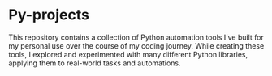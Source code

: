 # Py-projects

This repository contains a collection of Python automation tools I’ve built for my personal use over the course of my coding journey.
While creating these tools, I explored and experimented with many different Python libraries, applying them to real-world tasks and automations.
